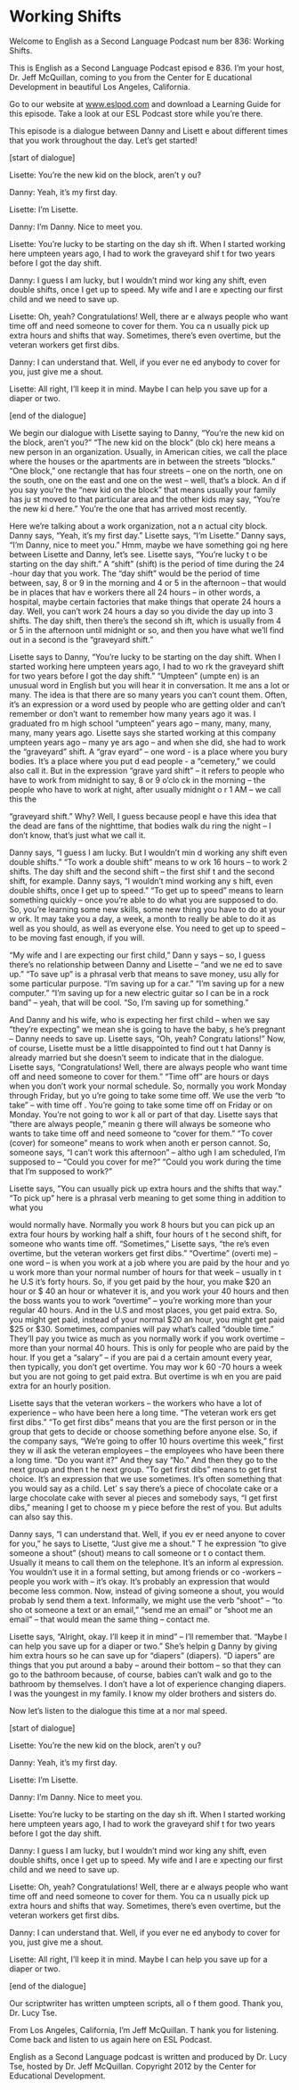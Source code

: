 # Working Shifts

Welcome to English as a Second Language Podcast num ber 836: Working Shifts. 

This is English as a Second Language Podcast episod e 836. I’m your host, Dr. Jeff McQuillan, coming to you from the Center for E ducational Development in beautiful Los Angeles, California. 

Go to our website at www.eslpod.com and download a Learning Guide for this episode. Take a look at our ESL Podcast store while  you’re there. 

This episode is a dialogue between Danny and Lisett e about different times that you work throughout the day. Let’s get started! 

[start of dialogue] 

Lisette:  You’re the new kid on the block, aren’t y ou? 

Danny:  Yeah, it’s my first day.   

Lisette:  I’m Lisette. 

Danny:  I’m Danny. Nice to meet you. 

Lisette:  You’re lucky to be starting on the day sh ift. When I started working here umpteen years ago, I had to work the graveyard shif t for two years before I got the day shift. 

Danny:  I guess I am lucky, but I wouldn’t mind wor king any shift, even double shifts, once I get up to speed. My wife and I are e xpecting our first child and we need to save up. 

Lisette:  Oh, yeah? Congratulations! Well, there ar e always people who want time off and need someone to cover for them. You ca n usually pick up extra hours and shifts that way. Sometimes, there’s even overtime, but the veteran workers get first dibs.  

Danny:  I can understand that. Well, if you ever ne ed anybody to cover for you, just give me a shout. 

Lisette:  All right, I’ll keep it in mind. Maybe I can help you save up for a diaper or two. 

[end of the dialogue] 

We begin our dialogue with Lisette saying to Danny,  “You’re the new kid on the block, aren’t you?” “The new kid on the block” (blo ck) here means a new person in an organization. Usually, in American cities, we  call the place where the houses or the apartments are in between the streets  “blocks.” “One block,” one rectangle that has four streets – one on the north,  one on the south, one on the east and one on the west – well, that’s a block. An d if you say you’re the “new kid on the block” that means usually your family has ju st moved to that particular area and the other kids may say, “You’re the new ki d here.” You’re the one that has arrived most recently.  

Here we’re talking about a work organization, not a n actual city block. Danny says, “Yeah, it’s my first day.” Lisette says, “I’m  Lisette.” Danny says, “I’m Danny, nice to meet you.” Hmm, maybe we have something goi ng here between Lisette and Danny, let’s see. Lisette says, “You’re lucky t o be starting on the day shift.” A “shift” (shift) is the period of time during the 24 -hour day that you work. The “day shift” would be the period of time between, say, 8 or 9 in the morning and 4 or 5 in the afternoon – that would be in places that hav e workers there all 24 hours – in other words, a hospital, maybe certain factories  that make things that operate 24 hours a day. Well, you can’t work 24 hours a day  so you divide the day up into 3 shifts. The day shift, then there’s the second sh ift, which is usually from 4 or 5 in the afternoon until midnight or so, and then you  have what we’ll find out in a second is the “graveyard shift.” 

Lisette says to Danny, “You’re lucky to be starting  on the day shift. When I started working here umpteen years ago, I had to wo rk the graveyard shift for two years before I got the day shift.” “Umpteen” (umpte en) is an unusual word in English but you will hear it in conversation. It me ans a lot or many. The idea is that there are so many years you can’t count them. Often, it’s an expression or a word used by people who are getting older and can’t  remember or don’t want to remember how many years ago it was. I graduated fro m high school “umpteen” years ago – many, many, many, many, many years ago.  Lisette says she started working at this company umpteen years ago – many ye ars ago – and when she did, she had to work the “graveyard” shift. A “grav eyard” – one word - is a place where you bury bodies. It’s a place where you put d ead people - a “cemetery,” we could also call it. But in the expression “grave yard shift” – it refers to people who have to work from midnight to say, 8 or 9 o’clo ck in the morning – the people who have to work at night, after usually midnight o r 1 AM – we call this the  

“graveyard shift.” Why? Well, I guess because peopl e have this idea that the dead are fans of the nighttime, that bodies walk du ring the night – I don’t know, that’s just what we call it.  

Danny says, “I guess I am lucky. But I wouldn’t min d working any shift even double shifts.” “To work a double shift” means to w ork 16 hours – to work 2 shifts. The day shift and the second shift – the first shif t and the second shift, for example. Danny says, “I wouldn’t mind working any s hift, even double shifts, once I get up to speed.” “To get up to speed” means  to learn something quickly – once you’re able to do what you are supposed to do.  So, you’re learning some new skills, some new thing you have to do at your w ork. It may take you a day, a week, a month to really be able to do it as well as  you should, as well as everyone else. You need to get up to speed – to be moving fast enough, if you will. 

“My wife and I are expecting our first child,” Dann y says – so, I guess there’s no relationship between Danny and Lisette – “and we ne ed to save up.” “To save up” is a phrasal verb that means to save money, usu ally for some particular purpose. “I’m saving up for a car.” “I’m saving up for a new computer.” “I’m saving up for a new electric guitar so I can be in a rock band” – yeah, that will be cool. “So, I’m saving up for something.”  

And Danny and his wife, who is expecting her first child – when we say “they’re expecting” we mean she is going to have the baby, s he’s pregnant – Danny needs to save up. Lisette says, “Oh, yeah? Congratu lations!” Now, of course, Lisette must be a little disappointed to find out t hat Danny is already married but she doesn’t seem to indicate that in the dialogue. Lisette says, “Congratulations! Well, there are always people who want time off and  need someone to cover for them.” “Time off” are hours or days when you don’t work your normal schedule. So, normally you work Monday through Friday, but yo u’re going to take some time off. We use the verb “to take” – with time off . You’re going to take some time off on Friday or on Monday. You’re not going to wor k all or part of that day. Lisette says that “there are always people,” meanin g there will always be someone who wants to take time off and need someone  to “cover for them.” “To cover (cover) for someone” means to work when anoth er person cannot. So, someone says, “I can’t work this afternoon” – altho ugh I am scheduled, I’m supposed to – “Could you cover for me?” “Could you work during the time that I’m supposed to work?” 

Lisette says, ”You can usually pick up extra hours and the shifts that way.” “To pick up” here is a phrasal verb meaning to get some thing in addition to what you  

would normally have. Normally you work 8 hours but you can pick up an extra four hours by working half a shift, four hours of t he second shift, for someone who wants time off. “Sometimes,” Lisette says, “the re’s even overtime, but the veteran workers get first dibs.” “Overtime” (overti me) – one word – is when you work at a job where you are paid by the hour and yo u work more than your normal number of hours for that week – usually in t he U.S it’s forty hours. So, if you get paid by the hour, you make $20 an hour or $ 40 an hour or whatever it is, and you work your 40 hours and then the boss wants you to work “overtime” – you’re working more than your regular 40 hours. And  in the U.S and most places, you get paid extra. So, you might get paid, instead  of your normal $20 an hour, you might get paid $25 or $30. Sometimes, companies  will pay what’s called “double time.” They’ll pay you twice as much as you  normally work if you work overtime – more than your normal 40 hours. This is only for people who are paid by the hour. If you get a “salary” – if you are pai d a certain amount every year, then typically, you don’t get overtime. You may wor k 60 -70 hours a week but you are not going to get paid extra. But overtime is wh en you are paid extra for an hourly position.  

Lisette says that the veteran workers – the workers  who have a lot of experience – who have been here a long time. “The veteran work ers get first dibs.” “To get first dibs” means that you are the first person or in the group that gets to decide or choose something before anyone else. So, if the company says, “We’re going to offer 10 hours overtime this week,” first they w ill ask the veteran employees – the employees who have been there a long time. “Do you want it?” And they say “No.” And then they go to the next group and then t he next group. “To get first dibs” means to get first choice. It’s an expression  that we use sometimes. It’s often something that you would say as a child. Let’ s say there’s a piece of chocolate cake or a large chocolate cake with sever al pieces and somebody says, “I get first dibs,” meaning I get to choose m y piece before the rest of you. But adults can also say this.  

Danny says, “I can understand that. Well, if you ev er need anyone to cover for you,” he says to Lisette, “Just give me a shout.” T he expression “to give someone a shout” (shout) means to call someone or t o contact them. Usually it means to call them on the telephone. It’s an inform al expression. You wouldn’t use it in a formal setting, but among friends or co -workers – people you work with – it’s okay. It’s probably an expression that would  become less common. Now, instead of giving someone a shout, you would probab ly send them a text. Informally, we might use the verb “shoot” – “to sho ot someone a text or an email,” “send me an email” or “shoot me an email” –  that would mean the same thing – contact me.  

Lisette says, “Alright, okay. I’ll keep it in mind”  – I’ll remember that. “Maybe I can help you save up for a diaper or two.” She’s helpin g Danny by giving him extra hours so he can save up for “diapers” (diapers). “D iapers” are things that you put around a baby – around their bottom – so that they can go to the bathroom because, of course, babies can’t walk and go to the  bathroom by themselves. I don’t have a lot of experience changing diapers. I was the youngest in my family. I know my older brothers and sisters do. 

Now let’s listen to the dialogue this time at a nor mal speed. 

[start of dialogue] 

Lisette:  You’re the new kid on the block, aren’t y ou? 

Danny:  Yeah, it’s my first day.   

Lisette:  I’m Lisette. 

Danny:  I’m Danny. Nice to meet you. 

Lisette:  You’re lucky to be starting on the day sh ift. When I started working here umpteen years ago, I had to work the graveyard shif t for two years before I got the day shift. 

Danny:  I guess I am lucky, but I wouldn’t mind wor king any shift, even double shifts, once I get up to speed. My wife and I are e xpecting our first child and we need to save up. 

Lisette:  Oh, yeah? Congratulations! Well, there ar e always people who want time off and need someone to cover for them. You ca n usually pick up extra hours and shifts that way. Sometimes, there’s even overtime, but the veteran workers get first dibs.  

Danny:  I can understand that. Well, if you ever ne ed anybody to cover for you, just give me a shout. 

Lisette:  All right, I’ll keep it in mind. Maybe I can help you save up for a diaper or two. 

[end of the dialogue] 

 Our scriptwriter has written umpteen scripts, all o f them good. Thank you, Dr. Lucy Tse. 

From Los Angeles, California, I’m Jeff McQuillan. T hank you for listening. Come back and listen to us again here on ESL Podcast. 

English as a Second Language podcast is written and  produced by Dr. Lucy Tse, hosted by Dr. Jeff McQuillan. Copyright 2012 by the  Center for Educational Development.

